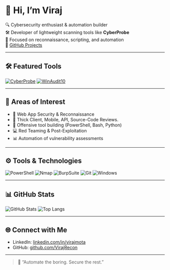 # 👋 Hi, I’m Viraj

🔍 Cybersecurity enthusiast & automation builder  
🛠️ Developer of lightweight scanning tools like **CyberProbe**  
📍 Focused on reconnaissance, scripting, and automation  
🔗 [GitHub Projects](https://github.com/VirajRecon)

---

## 🛠️ Featured Tools

[![CyberProbe](https://img.shields.io/badge/Tool-CyberProbe-blue)](https://github.com/VirajRecon/CyberProbe)
[![WinAudit10](https://img.shields.io/badge/Script-WinAudit10-green)](https://github.com/VirajRecon/Audit-Enum-Scripts)

---

## 🧠 Areas of Interest

- 🔐 Web App Security & Reconnaissance
- 🔐 Thick Client, Mobile, API, Source-Code Reviews.
- 🧰 Offensive tool building (PowerShell, Bash, Python)
- 💻 Red Teaming & Post-Exploitation
- 📊 Automation of vulnerability assessments

---

## ⚙️ Tools & Technologies

![PowerShell](https://img.shields.io/badge/-PowerShell-5391FE?logo=powershell&logoColor=white)
![Nmap](https://img.shields.io/badge/-Nmap-00599C?logo=nmap&logoColor=white)
![BurpSuite](https://img.shields.io/badge/-BurpSuite-orange)
![Git](https://img.shields.io/badge/-Git-F05032?logo=git&logoColor=white)
![Windows](https://img.shields.io/badge/-Windows-0078D6?logo=windows&logoColor=white)

---

## 📊 GitHub Stats

![GitHub Stats](https://github-readme-stats.vercel.app/api?username=VirajRecon&show_icons=true&theme=tokyonight)
![Top Langs](https://github-readme-stats.vercel.app/api/top-langs/?username=VirajRecon&layout=compact&theme=tokyonight)

---

## 🌐 Connect with Me

- LinkedIn: [linkedin.com/in/virajmota](https://www.linkedin.com/in/viraj-mota/)
- GitHub: [github.com/VirajRecon](https://github.com/VirajRecon)

---

> 🧠 “Automate the boring. Secure the rest.”
